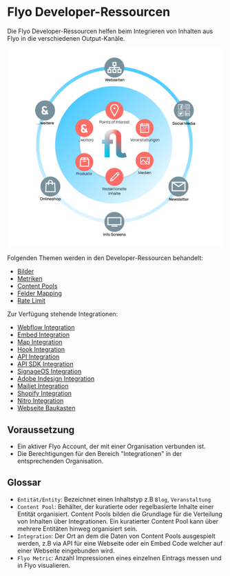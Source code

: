 # Flyo Developer-Ressourcen

Die Flyo Developer-Ressourcen helfen beim Integrieren von Inhalten aus Flyo in die verschiedenen Output-Kanäle.

![Flyo](assets/flyo.png)

Folgenden Themen werden in den Developer-Ressourcen behandelt:

+ [Bilder](infos/images.md)
+ [Metriken](infos/metrics.md)
+ [Content Pools](infos/pools.md)
+ [Felder Mapping](infos/mapping.md)
+ [Rate Limit](infos/ratelimit.md)

Zur Verfügung stehende Integrationen:

+ [Webflow Integration](integrations/webflow.md)
+ [Embed Integration](integrations/embed.md)
+ [Map Integration](integrations/map.md)
+ [Hook Integration](integrations/hooks.md)
+ [API Integration](integrations/api.md)
+ [API SDK Integration](integrations/sdk.md)
+ [SignageOS Integration](integrations/signageos.md)
+ [Adobe Indesign Integration](integrations/indesign.md)
+ [Mailjet Integration](integrations/mailjet.md)
+ [Shopify Integration](integrations/shopify.md)
+ [Nitro Integration](nitro/)
+ [Webseite Baukasten](platforms/websitebuilder)

## Voraussetzung

+ Ein aktiver Flyo Account, der mit einer Organisation verbunden ist. 
+ Die Berechtigungen für den Bereich "Integrationen" in der entsprechenden Organisation.

## Glossar

+ `Entität/Entity`: Bezeichnet einen Inhaltstyp z.B `Blog`, `Veranstaltung`
+ `Content Pool`: Behälter, der kuratierte oder regelbasierte Inhalte einer Entität organisiert. Content Pools bilden die Grundlage für die Verteilung von Inhalten über Integrationen. Ein kuratierter Content Pool kann über mehrere Entitäten hinweg organisiert sein.
+ `Integration`: Der Ort an dem die Daten von Content Pools ausgespielt werden, z.B via API für eine Webseite oder ein Embed Code welcher auf einer Webseite eingebunden wird.
+ `Flyo Metric`: Anzahl Impressionen eines einzelnen Eintrags messen und in Flyo visualieren.

